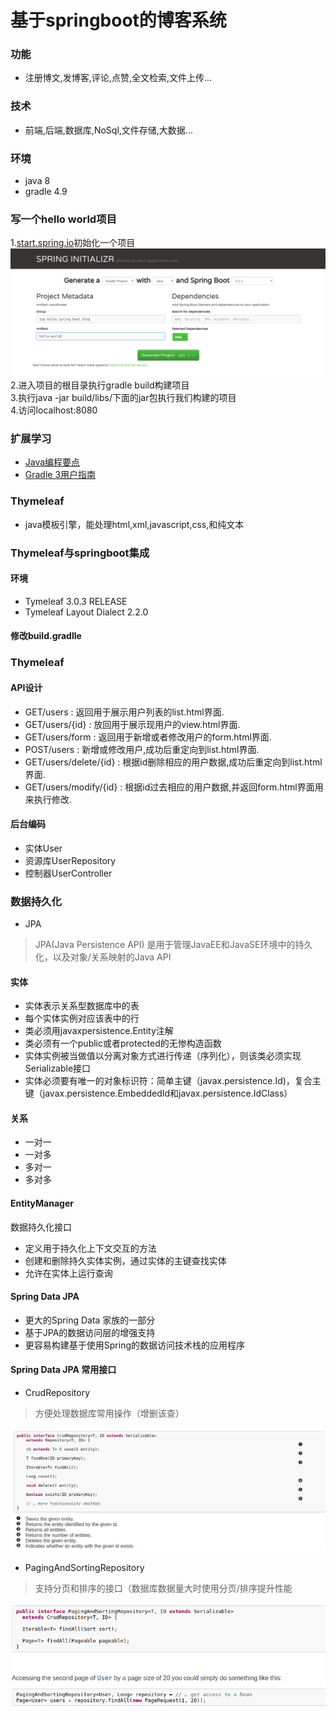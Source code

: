 # 基于springboot的博客系统  
### 功能  
* 注册博文,发博客,评论,点赞,全文检索,文件上传...  
### 技术  
* 前端,后端,数据库,NoSql,文件存储,大数据...  
### 环境
* java 8  
* gradle 4.9  
### 写一个hello world项目
1.[start.spring.io](https://start.spring.io/)初始化一个项目  
![start.spring.io](/image/Selection_002.png)
2.进入项目的根目录执行gradle build构建项目  
3.执行java -jar build/libs/下面的jar包执行我们构建的项目  
4.访问localhost:8080
### 扩展学习
* [Java编程要点](https://github.com/waylau/essential-java)  
* [Gradle 3用户指南](https://github.com/waylau/gradle-3-user-guide)  
### Thymeleaf  
* java模板引擎，能处理html,xml,javascript,css,和纯文本  
### Thymeleaf与springboot集成  
#### 环境  
* Tymeleaf 3.0.3 RELEASE  
* Tymeleaf Layout Dialect 2.2.0
#### 修改build.gradlle
### Thymeleaf
#### API设计  
* GET/users : 返回用于展示用户列表的list.html界面.  
* GET/users/{id} : 放回用于展示现用户的view.html界面.  
* GET/users/form : 返回用于新增或者修改用户的form.html界面.  
* POST/users : 新增或修改用户,成功后重定向到list.html界面.  
* GET/users/delete/{id} : 根据id删除相应的用户数据,成功后重定向到list.html界面.  
* GET/users/modify/{id} : 根据id过去相应的用户数据,并返回form.html界面用来执行修改.  

#### 后台编码
* 实体User  
* 资源库UserRepository  
* 控制器UserController  
### 数据持久化
* JPA  
> JPA(Java Persistence API) 是用于管理JavaEE和JavaSE环境中的持久化，以及对象/关系映射的Java API  
#### 实体  
* 实体表示关系型数据库中的表
* 每个实体实例对应该表中的行
* 类必须用javaxpersistence.Entity注解  
* 类必须有一个public或者protected的无惨构造函数
* 实体实例被当做值以分离对象方式进行传递（序列化），则该类必须实现Serializable接口
* 实体必须要有唯一的对象标识符：简单主键（javax.persistence.Id)，复合主键（javax.persistence.EmbeddedId和javax.persistence.IdClass）  
#### 关系
* 一对一
* 一对多
* 多对一
* 多对多

#### EntityManager
数据持久化接口  

* 定义用于持久化上下文交互的方法  
* 创建和删除持久实体实例，通过实体的主键查找实体  
* 允许在实体上运行查询  

#### Spring Data JPA
* 更大的Spring Data 家族的一部分  
* 基于JPA的数据访问层的增强支持  
* 更容易构建基于使用Spring的数据访问技术栈的应用程序  
#### Spring Data JPA 常用接口
* CrudRepository   

> 方便处理数据库常用操作（增删该查）

![CrudRepository](/image/Selection_001.png)

* PagingAndSortingRepository  

> 支持分页和排序的接口（数据库数据量大时使用分页/排序提升性能   

![PagingAndSortingRepository](/image/Selection_004.png)


